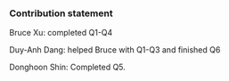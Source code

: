 ### Contribution statement

Bruce Xu: completed Q1-Q4

Duy-Anh Dang: helped Bruce with Q1-Q3 and finished Q6

Donghoon Shin: Completed Q5.